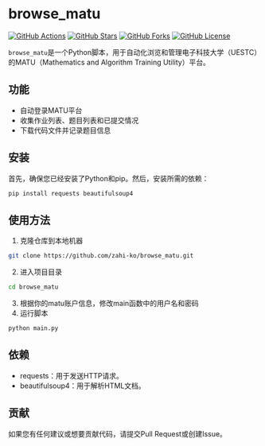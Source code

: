 # browse_matu

[![GitHub Actions](https://github.com/zahi-ko/browse_matu/workflows/Actions/badge.svg)](https://github.com/zahi-ko/browse_matu/actions)
[![GitHub Stars](https://img.shields.io/github/stars/zahi-ko/browse_matu?style=social)](https://github.com/zahi-ko/browse_matu)
[![GitHub Forks](https://img.shields.io/github/forks/zahi-ko/browse_matu?style=social)](https://github.com/zahi-ko/browse_matu/network/members)
[![GitHub License](https://img.shields.io/github/license/zahi-ko/browse_matu)](LICENSE)

`browse_matu`是一个Python脚本，用于自动化浏览和管理电子科技大学（UESTC）的MATU（Mathematics and Algorithm Training Utility）平台。

## 功能

- 自动登录MATU平台
- 收集作业列表、题目列表和已提交情况
- 下载代码文件并记录题目信息

## 安装

首先，确保您已经安装了Python和pip。然后，安装所需的依赖：

```bash
pip install requests beautifulsoup4
```

## 使用方法

1. 克隆仓库到本地机器
```bash
git clone https://github.com/zahi-ko/browse_matu.git
```
2. 进入项目目录
```bash
cd browse_matu
```
3. 根据你的matu账户信息，修改main函数中的用户名和密码
4. 运行脚本
```bash
python main.py
```

## 依赖

- requests：用于发送HTTP请求。
- beautifulsoup4：用于解析HTML文档。

## 贡献
如果您有任何建议或想要贡献代码，请提交Pull Request或创建Issue。
